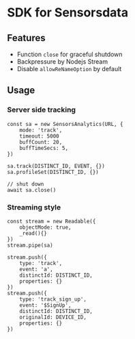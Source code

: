 # SDK for Sensorsdata

## Features

- Function `close` for graceful shutdown
- Backpressure by Nodejs Stream
- Disable `allowReNameOption` by default

## Usage

### Server side tracking

```
const sa = new SensorsAnalytics(URL, {
    mode: 'track',
    timeout: 5000
    buffCount: 20,
    buffTimeSecs: 5,
})

sa.track(DISTINCT_ID, EVENT, {})
sa.profileSet(DISTINCT_ID, {})

// shut down
await sa.close()
```

### Streaming style

```
const stream = new Readable({
    objectMode: true,
    _read(){}
})
stream.pipe(sa)

stream.push({
    type: 'track',
    event: 'a',
    distinctId: DISTINCT_ID,
    properties: {}
})
stream.push({
    type: 'track_sign_up',
    event: '$SignUp',
    distinctId: DISTINCT_ID,
    originalId: DEVICE_ID,
    properties: {}
})
```

